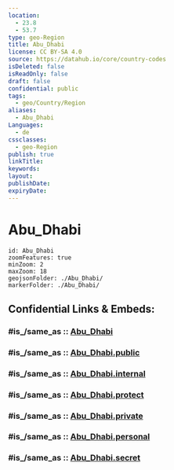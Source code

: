 ```yaml
---
location:
  - 23.8
  - 53.7
type: geo-Region
title: Abu_Dhabi
license: CC BY-SA 4.0
source: https://datahub.io/core/country-codes
isDeleted: false
isReadOnly: false
draft: false
confidential: public
tags:
  - geo/Country/Region
aliases:
  - Abu_Dhabi
Languages:
  - de
cssclasses:
  - geo-Region
publish: true
linkTitle:
keywords:
layout:
publishDate:
expiryDate:
---
```


# Abu_Dhabi

```leaflet
id: Abu_Dhabi
zoomFeatures: true 
minZoom: 2 
maxZoom: 18
geojsonFolder: ./Abu_Dhabi/
markerFolder: ./Abu_Dhabi/
```


## Confidential Links & Embeds: 

### #is_/same_as :: [Abu_Dhabi](/_Standards/Earth/Continent/Asia/Asia~West/United_Arab_Emirates/Counties~UAE/Abu_Dhabi.md) 

### #is_/same_as :: [Abu_Dhabi.public](/_public/Earth/Continent/Asia/Asia~West/United_Arab_Emirates/Counties~UAE/Abu_Dhabi.public.md) 

### #is_/same_as :: [Abu_Dhabi.internal](/_internal/Earth/Continent/Asia/Asia~West/United_Arab_Emirates/Counties~UAE/Abu_Dhabi.internal.md) 

### #is_/same_as :: [Abu_Dhabi.protect](/_protect/Earth/Continent/Asia/Asia~West/United_Arab_Emirates/Counties~UAE/Abu_Dhabi.protect.md) 

### #is_/same_as :: [Abu_Dhabi.private](/_private/Earth/Continent/Asia/Asia~West/United_Arab_Emirates/Counties~UAE/Abu_Dhabi.private.md) 

### #is_/same_as :: [Abu_Dhabi.personal](/_personal/Earth/Continent/Asia/Asia~West/United_Arab_Emirates/Counties~UAE/Abu_Dhabi.personal.md) 

### #is_/same_as :: [Abu_Dhabi.secret](/_secret/Earth/Continent/Asia/Asia~West/United_Arab_Emirates/Counties~UAE/Abu_Dhabi.secret.md)

